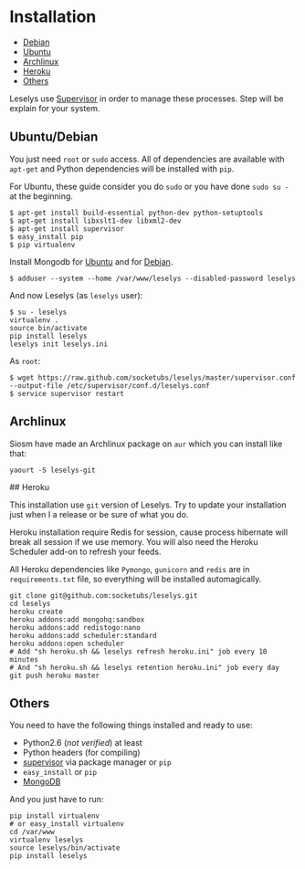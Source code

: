 # Installation

- [Debian](#Ubuntu/Debian)
- [Ubuntu](#Ubuntu/Debian)
- [Archlinux](#Archlinux)
- [Heroku](#Heroku)
- [Others](#Others)

Leselys use [Supervisor](http://supervisord.org/) in order to manage these processes.
Step will be explain for your system.

## Ubuntu/Debian

You just need ``root`` or ``sudo`` access.
All of dependencies are available with ``apt-get`` and Python dependencies will be installed with ``pip``.

For Ubuntu, these guide consider you do ``sudo`` or you have done ``sudo su -`` at the beginning.

```
$ apt-get install build-essential python-dev python-setuptools
$ apt-get install libxslt1-dev libxml2-dev
$ apt-get install supervisor
$ easy_install pip
$ pip virtualenv
```

Install Mongodb for [Ubuntu](http://docs.mongodb.org/manual/tutorial/install-mongodb-on-ubuntu/) and for [Debian](http://docs.mongodb.org/manual/tutorial/install-mongodb-on-debian/).

```
$ adduser --system --home /var/www/leselys --disabled-password leselys
```

And now Leselys (as ``leselys`` user):

```
$ su - leselys
virtualenv .
source bin/activate
pip install leselys
leselys init leselys.ini
```

As ``root``:

```
$ wget https://raw.github.com/socketubs/leselys/master/supervisor.conf --output-file /etc/supervisor/conf.d/leselys.conf
$ service supervisor restart
```

## Archlinux

Siosm have made an Archlinux package on ``aur`` which you can install like that:

```
yaourt -S leselys-git
```

## Heroku

This installation use ``git`` version of Leselys. Try to update your installation just when I a release or be sure of what you do.

Heroku installation require Redis for session, cause process hibernate will break all session if we use memory.
You will also need the Heroku Scheduler add-on to refresh your feeds.

All Heroku dependencies like ``Pymongo``, ``gunicorn`` and ``redis`` are in ``requirements.txt`` file, so everything will be installed automagically.

```
git clone git@github.com:socketubs/leselys.git
cd leselys
heroku create
heroku addons:add mongohq:sandbox
heroku addons:add redistogo:nano
heroku addons:add scheduler:standard
heroku addons:open scheduler
# Add "sh heroku.sh && leselys refresh heroku.ini" job every 10 minutes
# And "sh heroku.sh && leselys retention heroku.ini" job every day
git push heroku master
```

## Others

You need to have the following things installed and ready to use:

- Python2.6 (*not verified*) at least
- Python headers (for compiling)
- [supervisor](http://supervisord.org/) via package manager or ``pip``
- ``easy_install`` or ``pip``
- [MongoDB](http://docs.mongodb.org/manual/installation/)

And you just have to run:

```
pip install virtualenv
# or easy_install virtualenv
cd /var/www
virtualenv leselys
source leselys/bin/activate
pip install leselys
```
